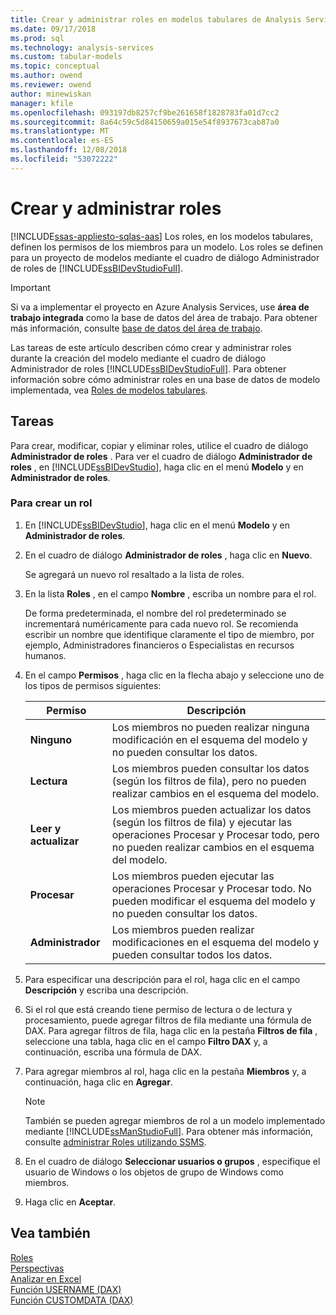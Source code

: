 ```yaml
---
title: Crear y administrar roles en modelos tabulares de Analysis Services | Microsoft Docs
ms.date: 09/17/2018
ms.prod: sql
ms.technology: analysis-services
ms.custom: tabular-models
ms.topic: conceptual
ms.author: owend
ms.reviewer: owend
author: minewiskan
manager: kfile
ms.openlocfilehash: 093197db8257cf9be261658f1828783fa01d7cc2
ms.sourcegitcommit: 8a64c59c5d84150659a015e54f8937673cab87a0
ms.translationtype: MT
ms.contentlocale: es-ES
ms.lasthandoff: 12/08/2018
ms.locfileid: "53072222"
---
```

# <a name="create-and-manage-roles"></a>Crear y administrar roles 
[!INCLUDE[ssas-appliesto-sqlas-aas](../../includes/ssas-appliesto-sqlas-aas.md)]
  Los roles, en los modelos tabulares, definen los permisos de los miembros para un modelo. Los roles se definen para un proyecto de modelos mediante el cuadro de diálogo Administrador de roles de [!INCLUDE[ssBIDevStudioFull](../../includes/ssbidevstudiofull-md.md)]. 

> [!IMPORTANT]
> Si va a implementar el proyecto en Azure Analysis Services, use **área de trabajo integrada** como la base de datos del área de trabajo. Para obtener más información, consulte [base de datos del área de trabajo](workspace-database-ssas-tabular.md).
  
 Las tareas de este artículo describen cómo crear y administrar roles durante la creación del modelo mediante el cuadro de diálogo Administrador de roles [!INCLUDE[ssBIDevStudioFull](../../includes/ssbidevstudiofull-md.md)]. Para obtener información sobre cómo administrar roles en una base de datos de modelo implementada, vea [Roles de modelos tabulares](../../analysis-services/tabular-models/tabular-model-roles-ssas-tabular.md).  
  
## <a name="tasks"></a>Tareas  
 Para crear, modificar, copiar y eliminar roles, utilice el cuadro de diálogo **Administrador de roles** . Para ver el cuadro de diálogo **Administrador de roles** , en [!INCLUDE[ssBIDevStudio](../../includes/ssbidevstudio-md.md)], haga clic en el menú **Modelo** y en **Administrador de roles**.  
  
###  <a name="bkmk_new_role"></a> Para crear un rol  
  
1.  En [!INCLUDE[ssBIDevStudio](../../includes/ssbidevstudio-md.md)], haga clic en el menú **Modelo** y en **Administrador de roles**.  
  
2.  En el cuadro de diálogo **Administrador de roles** , haga clic en **Nuevo**.  
  
     Se agregará un nuevo rol resaltado a la lista de roles.  
  
3.  En la lista **Roles** , en el campo **Nombre** , escriba un nombre para el rol.  
  
     De forma predeterminada, el nombre del rol predeterminado se incrementará numéricamente para cada nuevo rol. Se recomienda escribir un nombre que identifique claramente el tipo de miembro, por ejemplo, Administradores financieros o Especialistas en recursos humanos.  
  
4.  En el campo **Permisos** , haga clic en la flecha abajo y seleccione uno de los tipos de permisos siguientes:  
  
    |Permiso|Descripción|  
    |----------------|-----------------|  
    |**Ninguno**|Los miembros no pueden realizar ninguna modificación en el esquema del modelo y no pueden consultar los datos.|  
    |**Lectura**|Los miembros pueden consultar los datos (según los filtros de fila), pero no pueden realizar cambios en el esquema del modelo.|  
    |**Leer y actualizar**|Los miembros pueden actualizar los datos (según los filtros de fila) y ejecutar las operaciones Procesar y Procesar todo, pero no pueden realizar cambios en el esquema del modelo.|  
    |**Procesar**|Los miembros pueden ejecutar las operaciones Procesar y Procesar todo. No pueden modificar el esquema del modelo y no pueden consultar los datos.|  
    |**Administrador**|Los miembros pueden realizar modificaciones en el esquema del modelo y pueden consultar todos los datos.|  
  
5.  Para especificar una descripción para el rol, haga clic en el campo **Descripción** y escriba una descripción.  
  
6.  Si el rol que está creando tiene permiso de lectura o de lectura y procesamiento, puede agregar filtros de fila mediante una fórmula de DAX. Para agregar filtros de fila, haga clic en la pestaña **Filtros de fila** , seleccione una tabla, haga clic en el campo **Filtro DAX** y, a continuación, escriba una fórmula de DAX.  
  
7.  Para agregar miembros al rol, haga clic en la pestaña **Miembros** y, a continuación, haga clic en **Agregar**.  
  
    > [!NOTE]  
    >  También se pueden agregar miembros de rol a un modelo implementado mediante [!INCLUDE[ssManStudioFull](../../includes/ssmanstudiofull-md.md)]. Para obtener más información, consulte [administrar Roles utilizando SSMS](../../analysis-services/tabular-models/manage-roles-by-using-ssms-ssas-tabular.md).  
  
8.  En el cuadro de diálogo **Seleccionar usuarios o grupos** , especifique el usuario de Windows o los objetos de grupo de Windows como miembros.  
  
9. Haga clic en **Aceptar**.  
  
## <a name="see-also"></a>Vea también  
 [Roles](../../analysis-services/tabular-models/roles-ssas-tabular.md)   
 [Perspectivas](../../analysis-services/tabular-models/perspectives-ssas-tabular.md)   
 [Analizar en Excel](../../analysis-services/tabular-models/analyze-in-excel-ssas-tabular.md)   
 [Función USERNAME (DAX)](http://msdn.microsoft.com/22dddc4b-1648-4c89-8c93-f1151162b93f)   
 [Función CUSTOMDATA (DAX)](http://msdn.microsoft.com/58235ad8-226c-43cc-8a69-5a52ac19dd4e)  
  
  

